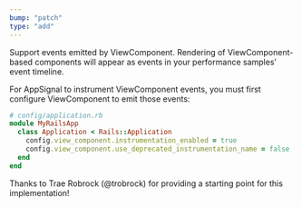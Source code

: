 ```yaml
---
bump: "patch"
type: "add"
---
```


Support events emitted by ViewComponent. Rendering of ViewComponent-based components will appear as events in your performance samples' event timeline.

For AppSignal to instrument ViewComponent events, you must first configure ViewComponent to emit those events:

```ruby
# config/application.rb
module MyRailsApp
  class Application < Rails::Application
    config.view_component.instrumentation_enabled = true
    config.view_component.use_deprecated_instrumentation_name = false
  end
end
```

Thanks to Trae Robrock (@trobrock) for providing a starting point for this implementation!
